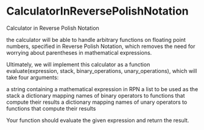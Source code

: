 # CalculatorInReversePolishNotation
Calculator in Reverse Polish Notation

the calculator will be able to handle arbitrary functions on floating point numbers, 
specified in Reverse Polish Notation, which removes the need for worrying about parentheses in mathematical expressions.

Ultimately, we will implement this calculator as a function evaluate(expression, stack, binary_operations, unary_operations), 
which will take four arguments:

a string containing a mathematical expression in RPN
a list to be used as the stack 
a dictionary mapping names of binary operators to functions that compute their results
a dictionary mapping names of unary operators to functions that compute their results

Your function should evaluate the given expression and return the result.
